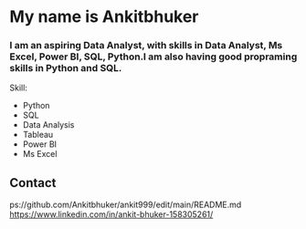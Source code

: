 #  My name is Ankitbhuker

### I am an aspiring Data Analyst, with skills in Data Analyst, Ms Excel, Power BI, SQL, Python.I am also having good propraming skills in Python and SQL.

Skill:
* Python
* SQL
* Data Analysis
* Tableau
* Power BI
* Ms Excel


## Contact
ps://github.com/Ankitbhuker/ankit999/edit/main/README.md
https://www.linkedin.com/in/ankit-bhuker-158305261/
